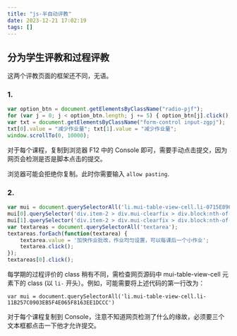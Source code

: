 ```yaml
---
title: "js-半自动评教"
date: 2023-12-21 17:02:19
tags: []
---
```

## 分为学生评教和过程评教

这两个评教页面的框架还不同，无语。

### 1.

```js
var option_btn = document.getElementsByClassName("radio-pjf");
for (var j = 0; j < option_btn.length; j += 5) { option_btn[j].click(); }
var txt = document.getElementsByClassName("form-control input-zgpj");
txt[0].value = "减少作业量"; txt[1].value = "减少作业量";
window.scrollTo(0, 10000);
```

对于每个课程，复制到浏览器 F12 中的 Console 即可，需要手动点击提交，因为网页会检测是否是脚本点击的提交。

浏览器可能会拒绝你复制。此时你需要输入 `allow pasting`.

### 2.

```js
var mui = document.querySelectorAll('li.mui-table-view-cell.li-0715E896D64DBEBEE065F8163EE1DCCC')
mui[0].querySelector('div.item-2 > div.mui-clearfix > div.block:nth-of-type(5)').click()
mui[1].querySelector('div.item-2 > div.mui-clearfix > div.block:nth-of-type(1)').click()
var textareas = document.querySelectorAll('textarea');
textareas.forEach(function(textarea) {
    textarea.value = '加快作业批改，作业均匀设置，可以每课后一个小作业';
    textarea.click();
});
textareas[0].click();
```

每学期的过程评价的 class 稍有不同，需检查网页源码中 mui-table-view-cell 元素下的 class (以 `li-` 开头）。例如，可能需要将上述代码的第一行改为：

```
var mui = document.querySelectorAll('li.mui-table-view-cell.li-11B257C0903EB5F4E065F8163EE1DCCC')
```

对于每个课程复制到 Console，注意不知道网页检测了什么的缘故，必须要三个文本框都点击一下他才允许提交。


